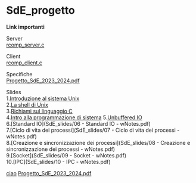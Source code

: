 # SdE_progetto
  
**Link importanti**  
  
  Server  
  [rcomp_server.c](rcomp_server.c)  
    
  Client  
  [rcomp_client.c](rcomp_client.c) 
    
  Specifiche  
  [Progetto_SdE_2023_2024.pdf](Progetto_SdE_2023_2024.pdf)

  Slides  
   1.[Introduzione al sistema Unix](https://github.com/Worth5/SdE_progetto/blob/165d1a527b1d9f4a381d4f3a6f6b2420bd90bc3a/SdE_slides/01%20-%20Introduzione%20al%20sistema%20Unix%20-%20wNotes.pdf)  
   2.[La shell di Unix](https://github.com/Worth5/SdE_progetto/blob/165d1a527b1d9f4a381d4f3a6f6b2420bd90bc3a/SdE_slides/02%20-%20La%20shell%20di%20Unix%20-%20wNotes.pdf)  
   3.[Richiami sul linguaggio C](https://github.com/Worth5/SdE_progetto/blob/da75f1fc9b5f5354958f97d0daeed73a1fdec970/SdE_slides/03%20-%20Richiami%20sul%20linguaggio%20C%20-%20wNotes.pdf)   
   4.[Intro alla programmazione di sistema](SdE_slides/03%20-%20Richiami%20sul%20linguaggio%20C%20-%20wNotes.pdf)
   5.[Unbuffered IO](SdE_slides/05%20-%20Unbuffered%20IO%20-%20wNotes.pdf)  
   6.[Standard IO](SdE_slides/06 - Standard IO - wNotes.pdf)  
   7.[Ciclo di vita dei processi](SdE_slides/07 - Ciclo di vita dei processi - wNotes.pdf)  
   8.[Creazione e sincronizzazione dei processi](SdE_slides/08 - Creazione e sincronizzazione dei processi - wNotes.pdf)  
   9.[Socket](SdE_slides/09 - Socket - wNotes.pdf)  
   10.[IPC](SdE_slides/10 - IPC - wNotes.pdf)  


[ciao](SdE_slides/01)
[Progetto_SdE_2023_2024.pdf](Progetto_SdE_2023_2024.pdf)
